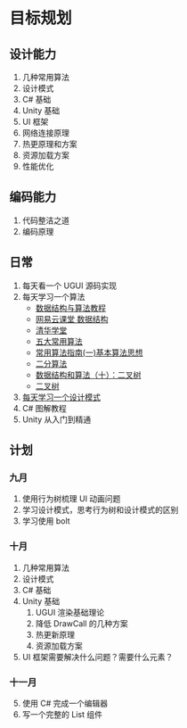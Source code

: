 # 目标规划

## 设计能力

1. 几种常用算法
2. 设计模式
3. C# 基础
4. Unity 基础
5. UI 框架
6. 网络连接原理
7. 热更原理和方案
8. 资源加载方案
9. 性能优化

## 编码能力

1. 代码整洁之道
2. 编码原理

## 日常

1. 每天看一个 UGUI 源码实现
2. 每天学习一个算法
   - [数据结构与算法教程](http://data.biancheng.net/)
   - [网易云课堂 数据结构](https://mooc.study.163.com/learn/1000033001?tid=2403023004#/learn/content?type=detail&id=2403361512)
   - [清华学堂](https://www.xuetangx.com/course/THU08091000384/4231547?fromArray=course_list_all)
   - [五大常用算法](https://blog.csdn.net/u011956147/article/details/68066304)
   - [常用算法指南(一)基本算法思想](https://zhuanlan.zhihu.com/p/36903717)
   - [二分算法](https://juejin.im/post/6844903911334101005)
   - [数据结构和算法（十）：二叉树](https://zhuanlan.zhihu.com/p/37470148)
   - [二叉树](https://juejin.im/post/6844903582202855438)
3. [每天学习一个设计模式]()
4. C# 图解教程
5. Unity 从入门到精通

## 计划

### 九月

1. 使用行为树梳理 UI 动画问题
2. 学习设计模式，思考行为树和设计模式的区别
3. 学习使用 bolt

### 十月

1. 几种常用算法
2. 设计模式
3. C# 基础
4. Unity 基础
   1. UGUI 渲染基础理论
   2. 降低 DrawCall 的几种方案
   3. 热更新原理
   4. 资源加载方案
5. UI 框架需要解决什么问题？需要什么元素？

### 十一月

5. 使用 C# 完成一个编辑器
6. 写一个完整的 List 组件



